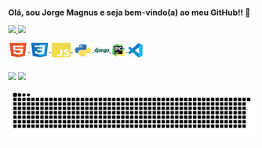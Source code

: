 ### Olá, sou Jorge Magnus e seja bem-vindo(a) ao meu GitHub!! 👋

<!--Referente ao dois quadros de status do gitHub--> 
 <div>
  <a href="https://github.com/jorgemagnus">
  <img height="150em" src="https://github-readme-stats.vercel.app/api?username=jorgemagnus&show_icons=true&theme=dracula&include_all_commits=true&count_private=true"/>
  <img height="150em" src="https://github-readme-stats.vercel.app/api/top-langs/?username=jorgemagnus&layout=compact&langs_count=7&theme=dracula"/>
</div>  
  
<!--imagens do que estou estudando-->   
<div style="display: inline_block"><br>  
  <img align="center" alt="Rafa-HTML" height="30" width="40" src="https://raw.githubusercontent.com/devicons/devicon/master/icons/html5/html5-original.svg">
  <img align="center" alt="Rafa-CSS" height="30" width="40" src="https://raw.githubusercontent.com/devicons/devicon/master/icons/css3/css3-original.svg">
  <img align="center" alt="Rafa-Js" height="30" width="40" src="https://raw.githubusercontent.com/devicons/devicon/master/icons/javascript/javascript-plain.svg">
  <img align="center" alt="Rafa-Python" height="30" width="40" src="https://raw.githubusercontent.com/devicons/devicon/master/icons/python/python-original.svg">
  <img align="center" alt="Jorge-Django" src="https://github.com/jorgemagnus/icones/blob/main/png/icon_django.png">
  <img align="center" alt="Jorge-Pycharm" src="https://github.com/jorgemagnus/icones/blob/main/png/icon_pycharm.png">
  <img align="center" alt="Jorge-vsCode" src="https://github.com/jorgemagnus/icones/blob/main/png/icon_vscode.png">
</div>

 ##
<!--Midias sociais-->  
<div> 
  <a href="https://instagram.com/jorgeartec" target="_blank"><img src="https://img.shields.io/badge/-Instagram-%23E4405F?style=for-the-badge&logo=instagram&logoColor=white" target="_blank"></a>   
  <a href="https://www.linkedin.com/in/jorge-magnus-antunino-0a458522" target="_blank"><img src="https://img.shields.io/badge/-LinkedIn-%230077B5?style=for-the-badge&logo=linkedin&logoColor=white" target="_blank"></a>
  
 ![Snake animation](https://github.com/jorgemagnus/jorgemagnus/blob/output/github-contribution-grid-snake.svg)
  
</div>

